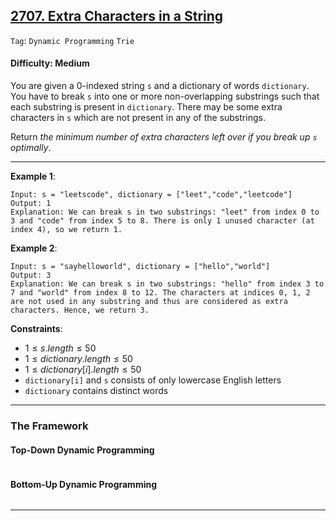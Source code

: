 ## [2707. Extra Characters in a String](https://leetcode.com/problems/extra-characters-in-a-string)

```Tag```: ```Dynamic Programming``` ```Trie```

#### Difficulty: Medium

You are given a 0-indexed string ```s``` and a dictionary of words ```dictionary```. You have to break ```s``` into one or more non-overlapping substrings such that each substring is present in ```dictionary```. There may be some extra characters in ```s``` which are not present in any of the substrings.

Return _the minimum number of extra characters left over if you break up ```s``` optimally_.

--- 

__Example 1__:
```
Input: s = "leetscode", dictionary = ["leet","code","leetcode"]
Output: 1
Explanation: We can break s in two substrings: "leet" from index 0 to 3 and "code" from index 5 to 8. There is only 1 unused character (at index 4), so we return 1.
```

__Example 2__:
```
Input: s = "sayhelloworld", dictionary = ["hello","world"]
Output: 3
Explanation: We can break s in two substrings: "hello" from index 3 to 7 and "world" from index 8 to 12. The characters at indices 0, 1, 2 are not used in any substring and thus are considered as extra characters. Hence, we return 3.
```

__Constraints__:

- $1 \le s.length \le 50$
- $1 \le dictionary.length \le 50$
- $1 \le dictionary[i].length \le 50$
- ```dictionary[i]``` and ```s``` consists of only lowercase English letters
- ```dictionary``` contains distinct words

---

### The Framework

#### Top-Down Dynamic Programming

```Python

```

#### Bottom-Up Dynamic Programming

```Python

```

---
